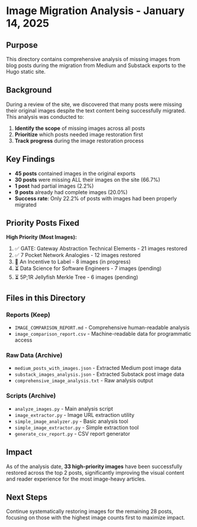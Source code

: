 # Image Migration Analysis - January 14, 2025

## Purpose

This directory contains comprehensive analysis of missing images from blog posts during the migration from Medium and Substack exports to the Hugo static site.

## Background

During a review of the site, we discovered that many posts were missing their original images despite the text content being successfully migrated. This analysis was conducted to:

1. **Identify the scope** of missing images across all posts
2. **Prioritize** which posts needed image restoration first
3. **Track progress** during the image restoration process

## Key Findings

- **45 posts** contained images in the original exports
- **30 posts** were missing ALL their images on the site (66.7%)
- **1 post** had partial images (2.2%)
- **9 posts** already had complete images (20.0%)
- **Success rate**: Only 22.2% of posts with images had been properly migrated

## Priority Posts Fixed

**High Priority (Most Images):**
1. ✅ GATE: Gateway Abstraction Technical Elements - 21 images restored
2. ✅ 7 Pocket Network Analogies - 12 images restored
3. 🔄 An Incentive to Label - 8 images (in progress)
4. ⏳ Data Science for Software Engineers - 7 images (pending)
5. ⏳ 5P;1R Jellyfish Merkle Tree - 6 images (pending)

## Files in this Directory

### Reports (Keep)
- `IMAGE_COMPARISON_REPORT.md` - Comprehensive human-readable analysis
- `image_comparison_report.csv` - Machine-readable data for programmatic access

### Raw Data (Archive)
- `medium_posts_with_images.json` - Extracted Medium post image data
- `substack_images_analysis.json` - Extracted Substack post image data
- `comprehensive_image_analysis.txt` - Raw analysis output

### Scripts (Archive)
- `analyze_images.py` - Main analysis script
- `image_extractor.py` - Image URL extraction utility
- `simple_image_analyzer.py` - Basic analysis tool
- `simple_image_extractor.py` - Simple extraction tool
- `generate_csv_report.py` - CSV report generator

## Impact

As of the analysis date, **33 high-priority images** have been successfully restored across the top 2 posts, significantly improving the visual content and reader experience for the most image-heavy articles.

## Next Steps

Continue systematically restoring images for the remaining 28 posts, focusing on those with the highest image counts first to maximize impact.